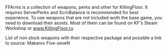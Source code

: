 FFArms is a collection of weapons, perks and other for KillingFloor.
It requires ServerPerks and ScrnBalance is recommended for best experience.
To use weapons that are not included woth the base game, you need to download their assets. Most of them can be found on KF's Steam Workshop or www.KillingFloor.ru

List of non stock weapons with their respective package and possible a link to source:
Makarov
Five-seveN
